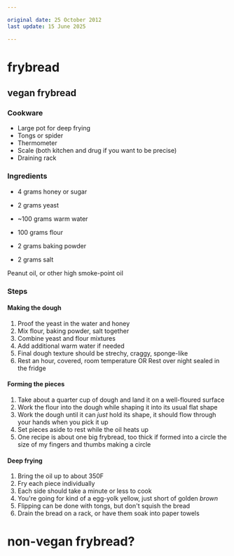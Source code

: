 ```yaml
---

original date: 25 October 2012
last update: 15 June 2025

---
```


# frybread

## vegan frybread

### Cookware
- Large pot for deep frying
- Tongs or spider
- Thermometer
- Scale (both kitchen and drug if you want to be precise)
- Draining rack

### Ingredients
- 4 grams honey or sugar
- 2 grams yeast
- ~100 grams warm water

- 100 grams flour
- 2 grams baking powder
- 2 grams salt

Peanut oil, or other high smoke-point oil

### Steps

#### Making the dough
1. Proof the yeast in the water and honey
2. Mix flour, baking powder, salt together
3. Combine yeast and flour mixtures
4. Add additional warm water if needed
5. Final dough texture should be strechy, craggy, sponge-like
6. Rest an hour, covered, room temperature OR Rest over night sealed in the fridge

#### Forming the pieces
1. Take about a quarter cup of dough and land it on a well-floured surface
2. Work the flour into the dough while shaping it into its usual flat shape
3. Work the dough until it can _just_ hold its shape, it should flow through your hands when you pick it up
4. Set pieces aside to rest while the oil heats up
5. One recipe is about one big frybread, too thick if formed into a circle the size of my fingers and thumbs making a circle

#### Deep frying
1. Bring the oil up to about 350F
2. Fry each piece individually 
3. Each side should take a minute or less to cook
4. You're going for kind of a egg-yolk yellow, just short of golden _brown_
5. Flipping can be done with tongs, but don't squish the bread
6. Drain the bread on a rack, or have them soak into paper towels

# non-vegan frybread?